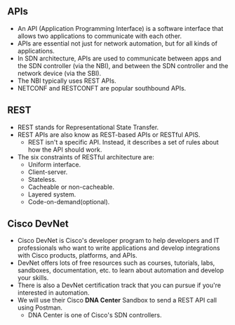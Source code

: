 ## APIs
* An API (Application Programming Interface) is a software interface that allows two applications to communicate with each other.
* APIs are essential not just for network automation, but for all kinds of applications.
* In SDN architecture, APIs are used to communicate between apps and the SDN controller (via the NBI), and between the SDN controller and the network device (via the SBI).
* The NBI typically uses REST APIs.
* NETCONF and RESTCONFT are popular southbound APIs.
## REST
* REST stands for Representational State Transfer.
* REST APIs are also know as REST-based APIs or RESTful APIS.
	* REST isn't a specific API. Instead, it describes a set of rules about how the API should work.
* The six constraints of RESTful architecture are:
	* Uniform interface.
	* Client-server.
	* Stateless.
	* Cacheable or non-cacheable.
	* Layered system.
	* Code-on-demand(optional).
## Cisco DevNet
* Cisco DevNet is Cisco's developer program to help developers and IT professionals who want to write applications and develop integrations with Cisco products, platforms, and APIs.
* DevNet offers lots of free resources such as courses, tutorials, labs, sandboxes, documentation, etc. to learn about automation and develop your skills.
* There is also a DevNet certification track that you can pursue if you're interested in automation.
* We will use their Cisco **DNA Center** Sandbox to send a REST API call using Postman.
	* DNA Center is one of Cisco's SDN controllers.
